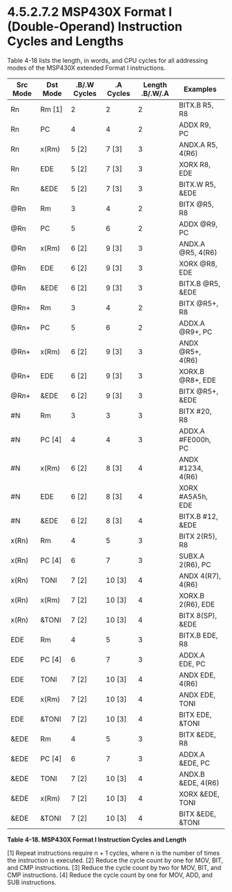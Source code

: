 # 4.5.2.7.2 MSP430X Format I (Double-Operand) Instruction Cycles and Lengths

Table 4-18 lists the length, in words, and CPU cycles for all addressing modes of the MSP430X extended Format I instructions.

<a id="table-4-18"></a>

| Src Mode | Dst Mode | .B/.W Cycles | .A Cycles | Length .B/.W/.A | Examples           |
| -------- | -------- | ------------ | --------- | --------------- | ------------------ |
| Rn       | Rm [1]   | 2            | 2         | 2               | BITX.B R5, R8      |
| Rn       | PC       | 4            | 4         | 2               | ADDX R9, PC        |
| Rn       | x(Rm)    | 5 [2]        | 7 [3]     | 3               | ANDX.A R5, 4(R6)   |
| Rn       | EDE      | 5 [2]        | 7 [3]     | 3               | XORX R8, EDE       |
| Rn       | &EDE     | 5 [2]        | 7 [3]     | 3               | BITX.W R5, &EDE    |
| @Rn      | Rm       | 3            | 4         | 2               | BITX @R5, R8       |
| @Rn      | PC       | 5            | 6         | 2               | ADDX @R9, PC       |
| @Rn      | x(Rm)    | 6 [2]        | 9 [3]     | 3               | ANDX.A @R5, 4(R6)  |
| @Rn      | EDE      | 6 [2]        | 9 [3]     | 3               | XORX @R8, EDE      |
| @Rn      | &EDE     | 6 [2]        | 9 [3]     | 3               | BITX.B @R5, &EDE   |
| @Rn+     | Rm       | 3            | 4         | 2               | BITX @R5+, R8      |
| @Rn+     | PC       | 5            | 6         | 2               | ADDX.A @R9+, PC    |
| @Rn+     | x(Rm)    | 6 [2]        | 9 [3]     | 3               | ANDX @R5+, 4(R6)   |
| @Rn+     | EDE      | 6 [2]        | 9 [3]     | 3               | XORX.B @R8+, EDE   |
| @Rn+     | &EDE     | 6 [2]        | 9 [3]     | 3               | BITX @R5+, &EDE    |
| #N       | Rm       | 3            | 3         | 3               | BITX #20, R8       |
| #N       | PC [4]   | 4            | 4         | 3               | ADDX.A #FE000h, PC |
| #N       | x(Rm)    | 6 [2]        | 8 [3]     | 4               | ANDX #1234, 4(R6)  |
| #N       | EDE      | 6 [2]        | 8 [3]     | 4               | XORX #A5A5h, EDE   |
| #N       | &EDE     | 6 [2]        | 8 [3]     | 4               | BITX.B #12, &EDE   |
| x(Rn)    | Rm       | 4            | 5         | 3               | BITX 2(R5), R8     |
| x(Rn)    | PC [4]   | 6            | 7         | 3               | SUBX.A 2(R6), PC   |
| x(Rn)    | TONI     | 7 [2]        | 10 [3]    | 4               | ANDX 4(R7), 4(R6)  |
| x(Rn)    | x(Rm)    | 7 [2]        | 10 [3]    | 4               | XORX.B 2(R6), EDE  |
| x(Rn)    | &TONI    | 7 [2]        | 10 [3]    | 4               | BITX 8(SP), &EDE   |
| EDE      | Rm       | 4            | 5         | 3               | BITX.B EDE, R8     |
| EDE      | PC [4]   | 6            | 7         | 3               | ADDX.A EDE, PC     |
| EDE      | TONI     | 7 [2]        | 10 [3]    | 4               | ANDX EDE, 4(R6)    |
| EDE      | x(Rm)    | 7 [2]        | 10 [3]    | 4               | ANDX EDE, TONI     |
| EDE      | &TONI    | 7 [2]        | 10 [3]    | 4               | BITX EDE, &TONI    |
| &EDE     | Rm       | 4            | 5         | 3               | BITX &EDE, R8      |
| &EDE     | PC [4]   | 6            | 7         | 3               | ADDX.A &EDE, PC    |
| &EDE     | TONI     | 7 [2]        | 10 [3]    | 4               | ANDX.B &EDE, 4(R6) |
| &EDE     | x(Rm)    | 7 [2]        | 10 [3]    | 4               | XORX &EDE, TONI    |
| &EDE     | &TONI    | 7 [2]        | 10 [3]    | 4               | BITX &EDE, &TONI   |

**Table 4-18. MSP430X Format I Instruction Cycles and Length**

[1] Repeat instructions require n + 1 cycles, where n is the number of times the instruction is executed.
[2] Reduce the cycle count by one for MOV, BIT, and CMP instructions.
[3] Reduce the cycle count by two for MOV, BIT, and CMP instructions.
[4] Reduce the cycle count by one for MOV, ADD, and SUB instructions.

